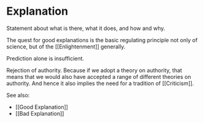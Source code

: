 # Explanation      

Statement about what is there, what it does, and how and why.

The quest for good explanations is the basic regulating principle not only of science, but of the [[Enlightenment]] generally.

Prediction alone is insufficient. 

Rejection of authority. Because if we adopt a theory on authority, that means that we would also have accepted a range of different theories on authority. And hence it also implies the need for a tradition of [[Criticism]].

See also:

- [[Good Explanation]]
- [[Bad Explanation]]